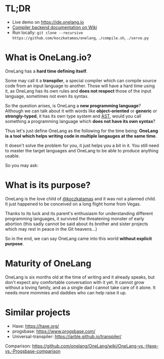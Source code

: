 # TL;DR
 - Live demo on https://ide.onelang.io
 - [Compiler backend documentation on Wiki](https://github.com/koczkatamas/onelang/wiki/Compiler-backend)
 - Run locally: `git clone --recursive https://github.com/koczkatamas/onelang`, `./compile.sh`, `./serve.py`
 
# What is OneLang.io?

OneLang has a **hard time defining itself**.

Some may call it a **transpiler**, a special compiler which can compile source code from an input language to another. Those will have a hard time using it, as OneLang has its own rules and **does not respect** those of the input language, sometimes not even its syntax.

So the question arises, is OneLang a **new programming language**? Although we can talk about it with words like **object-oriented** or **generic** or **strongly-typed**, it has its own type system and [AST](https://en.wikipedia.org/wiki/Abstract_syntax_tree), would you call something a programming language which **does not have its own syntax**?

Thus let's just define OneLang as the following for the time being: **OneLang is a tool which helps writing code in multiple langauges at the same time**.

It doesn't solve the problem for you, it just helps you a bit in it. You still need to master the target languages and OneLang to be able to produce anything usable.

So you may ask:

# What is its purpose?

OneLang is the love child of [@koczkatamas](https://twitter.com/koczkatamas) and it was not a planned child. It just happened to be conceived on a long flight home from Vegas.

Thanks to its luck and its parent's enthusiasm for understanding different programming languages, it survived the threatening monster of early abortion (this sadly cannot be said about its brother and sister projects which may rest in peace in the Git heavens...)

So in the end, we can say OneLang came into this world **without explicit purpose**.

# Maturity of OneLang

OneLang is six months old at the time of writing and it already speaks, but don't expect any comfortable conversation with it yet. It cannot grow without a loving family, and as a single dad I cannot take care of it alone. It needs more mommies and daddies who can help raise it up.

# Similar projects

* Haxe: https://haxe.org/
* progsbase: https://www.progsbase.com/
* Universal-transpiler: https://jarble.github.io/transpiler/

Comparison: https://github.com/onelang/OneLang/wiki/OneLang-vs.-Haxe-vs.-Progsbase-comparison
